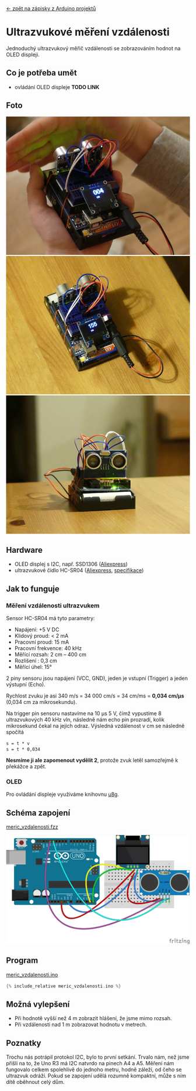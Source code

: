 [← zpět na zápisky z Arduino projektů](../index.md)

# Ultrazvukové měření vzdálenosti
Jednoduchý ultrazvukový měřič vzdálenosti se zobrazováním hodnot na OLED displeji.

## Co je potřeba umět
* ovládání OLED displeje **TODO LINK**

## Foto
![](P1120530.JPG)
![](P1120533.JPG)
![](P1120534.JPG)

## Hardware
* OLED displej s&nbsp;I2C, např. SSD1306 ([Aliexpress](https://www.aliexpress.com/wholesale?catId=0&initiative_id=SB_20170322115850&SearchText=OLED+0.96))
* ultrazvukové čidlo HC-SR04 ([Aliexpress](https://www.aliexpress.com/wholesale?catId=0&initiative_id=SB_20170322115709&SearchText=hc-sr04), [specifikace](HCSR04.pdf))

## Jak to funguje
### Měření vzdálenosti ultrazvukem
Sensor HC-SR04 má tyto parametry:
* Napájení: +5&nbsp;V&nbsp;DC
* Klidový proud: < 2&nbsp;mA
* Pracovní proud: 15&nbsp;mA
* Pracovní frekvence: 40&nbsp;kHz
* Měřící rozsah: 2&nbsp;cm – 400&nbsp;cm
* Rozlišení : 0,3&nbsp;cm
* Měřící úhel: 15°

2 piny sensoru jsou napájení (VCC, GND), jeden je vstupní (Trigger) a jeden výstupní (Echo). 

Rychlost zvuku je asi 340&nbsp;m/s = 34&nbsp;000&nbsp;cm/s = 34&nbsp;cm/ms = **0,034&nbsp;cm/µs**  (0,034&nbsp;cm za mikrosekundu). 

Na trigger pin sensoru nastavíme na 10&nbsp;µs 5&nbsp;V, čímž vypustíme 8 ultrazvukových 40&nbsp;kHz vln, následně nám echo pin prozradí, kolik mikrosekund čekal na jejich odraz. Výsledná vzdálenost v cm se následně spočítá
```
s = t * v
s = t * 0,034
```
**Nesmíme ji ale zapomenout vydělit 2**, protože zvuk letěl samozřejmě k překážce a zpět.

### OLED
Pro ovládání displeje využíváme knihovnu [u8g](https://github.com/olikraus/u8glib/wiki/userreference).

## Schéma zapojení
[meric_vzdalenosti.fzz](meric_vzdalenosti.fzz)

[![meric_vzdalenosti](meric_vzdalenosti_bb.png)](meric_vzdalenosti_bb.png)

## Program
[meric_vzdalenosti.ino](meric_vzdalenosti.ino)
``` c++
{% include_relative meric_vzdalenosti.ino %}
```
## Možná vylepšení
* Při hodnotě vyšší než 4&nbsp;m zobrazit hlášení, že jsme mimo rozsah.
* Při vzdálenosti nad 1&nbsp;m zobrazovat hodnotu v metrech.

## Poznatky
Trochu nás potrápil protokol I2C, bylo to první setkání. Trvalo nám, než jsme přišli na to, že Uno R3 má I2C natvrdo na pinech A4 a A5. Měření nám fungovalo celkem spolehlivě do jednoho metru, hodně záleží, od čeho se ultrazvuk odráží. Pokud se zapojení udělá rozumně kompaktní, může s ním dítě oběhnout celý dům.

